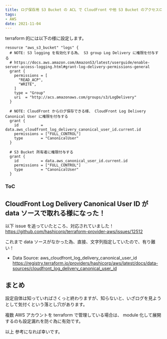 ```yaml
---
title: ログ保存用 S3 Bucket の ACL で CloudFront や他 S3 Bucket のアクセスログを保存許可する
tags:
- AWS
date: 2021-11-04
---
```


terraform 的には以下の様に設定します。

```
resource "aws_s3_bucket" "logs" {
  # NOTE: S3 logging を有効化する為、 S3 group Log Delivery に権限を付与する
  # https://docs.aws.amazon.com/AmazonS3/latest/userguide/enable-server-access-logging.html#grant-log-delivery-permissions-general
  grant {
    permissions = [
      "READ_ACP",
      "WRITE",
    ]
    type = "Group"
    uri  = "http://acs.amazonaws.com/groups/s3/LogDelivery"
  }

  # NOTE: CloudFront からログ保存できる様、 CloudFront Log Delivery Canonical User に権限を付与する
  grant {
    id          = data.aws_cloudfront_log_delivery_canonical_user_id.current.id
    permissions = ["FULL_CONTROL"]
    type        = "CanonicalUser"
  }

  # S3 Bucket 所有者に権限付与する
  grant {
    id          = data.aws_canonical_user_id.current.id
    permissions = ["FULL_CONTROL"]
    type        = "CanonicalUser"
  }
```

<div class="toc">
<div class="toc-content">
<h3 class="menu-label">ToC</h3>
<!-- toc -->
</div>
</div>

<!-- more -->


## CloudFront Log Delivery Canonical User ID が data ソースで取れる様になった！

以下 issue を追っていたところ、対応されていました！
https://github.com/hashicorp/terraform-provider-aws/issues/12512

これまで data ソースがなかった為、直接、文字列指定していたので、有り難い！

* Data Source: aws_cloudfront_log_delivery_canonical_user_id
  https://registry.terraform.io/providers/hashicorp/aws/latest/docs/data-sources/cloudfront_log_delivery_canonical_user_id

## まとめ

設定自体は知っていればさくっと終わりますが、知らないと、いざログを見ようとして気付くという落とし穴があります。

複数 AWS アカウントを terraform で管理している場合は、 module 化して展開するのも設定漏れを防ぐ為に有効です。

以上
参考になれば幸いです。
